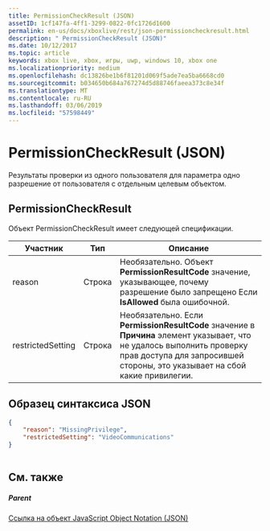 ```yaml
---
title: PermissionCheckResult (JSON)
assetID: 1cf147fa-4ff1-3299-0822-0fc1726d1600
permalink: en-us/docs/xboxlive/rest/json-permissioncheckresult.html
description: " PermissionCheckResult (JSON)"
ms.date: 10/12/2017
ms.topic: article
keywords: xbox live, xbox, игры, uwp, windows 10, xbox one
ms.localizationpriority: medium
ms.openlocfilehash: dc13826be1b6f81201d069f5ade7ea5ba6668cd0
ms.sourcegitcommit: b034650b684a767274d5d88746faeea373c8e34f
ms.translationtype: MT
ms.contentlocale: ru-RU
ms.lasthandoff: 03/06/2019
ms.locfileid: "57598449"
---
```

# <a name="permissioncheckresult-json"></a>PermissionCheckResult (JSON)
Результаты проверки из одного пользователя для параметра одно разрешение от пользователя с отдельным целевым объектом. 
<a id="ID4EP"></a>

 
## <a name="permissioncheckresult"></a>PermissionCheckResult
 
Объект PermissionCheckResult имеет следующей спецификации.
 
| Участник| Тип| Описание| 
| --- | --- | --- | 
| reason| Строка| Необязательно. Объект <b>PermissionResultCode</b> значение, указывающее, почему разрешение было запрещено Если <b>IsAllowed</b> была ошибочной.| 
| restrictedSetting| Строка| Необязательно. Если <b>PermissionResultCode</b> значение в <b>Причина</b> элемент указывает, что не удалось выполнить проверку прав доступа для запросившей стороны, это указывает на сбой какие привилегии.| 
  
<a id="ID4E6B"></a>

 
## <a name="sample-json-syntax"></a>Образец синтаксиса JSON
 

```json
{
    "reason": "MissingPrivilege",
    "restrictedSetting": "VideoCommunications"
}
    
```

  
<a id="ID4EIC"></a>

 
## <a name="see-also"></a>См. также
 
<a id="ID4EKC"></a>

 
##### <a name="parent"></a>Parent 

[Ссылка на объект JavaScript Object Notation (JSON)](atoc-xboxlivews-reference-json.md)

   